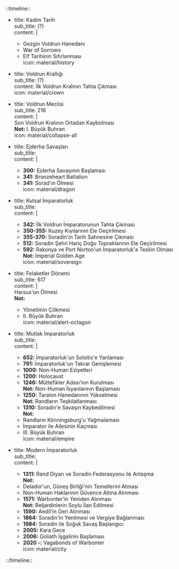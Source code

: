::timeline::  

- title: Kadim Tarih  
  sub_title: (?)  
  content: |  
    - Gezgin Voldrun Hanedanı  
    - War of Sorrows  
    - Elf Tarihinin Sıfırlanması  
  icon: material/history  

- title: Voldrun Krallığı  
  sub_title: (?)  
  content: İlk Voldrun Kralının Tahta Çıkması  
  icon: material/crown  

- title: Voldrun Meclisi  
  sub_title: 216  
  content: |  
    Son Voldrun Kralının Ortadan Kaybolması  
    **Not:** I. Büyük Buhran  
  icon: material/collapse-all  

- title: Ejderha Savaşları  
  sub_title:  
  content: |  
    - **300:** Ejderha Savaşının Başlaması  
    - **341:** Bronzeheart Battalion  
    - **341:** Sorad'ın Ölmesi  
  icon: material/dragon  

- title: Kutsal İmparatorluk  
  sub_title:  
  content: |  
    - **342:** İlk Voldrun İmparatorunun Tahta Çıkması  
    - **350-355:** Kuzey Kıyılarının Ele Geçirilmesi  
    - **355-370:** Soradin'in Tarih Sahnesine Çıkması  
    - **512:** Soradin Şehri Hariç Doğu Topraklarının Ele Geçirilmesi  
    - **592:** Rakonya ve Port Norton'un İmparatorluk'a Teslim Olması  
    **Not:** Imperial Golden Age  
  icon: material/sovereign  

- title: Felaketler Dönemi  
  sub_title: 617  
  content: |  
    Harsus'un Ölmesi  
    **Not:**  
    - Yönetimin Çökmesi  
    - II. Büyük Buhran  
  icon: material/alert-octagon  

- title: Mutlak İmparatorluk  
  sub_title:  
  content: |  
    - **652:** İmparatorluk'un Solsitis'e Yanlaması  
    - **791:** İmparatorluk'un Tekrar Genişlemesi  
    - **1000:** Non-Human Eziyetleri  
    - **1200:** Holocaust  
    - **1246:** Müttefikler Adası'nın Kurulması  
    **Not:** Non-Human İsyanlarının Başlaması  
    - **1250:** Taralon Hanedanının Yükselmesi  
    **Not:** Randların Teşkilatlanması  
    - **1310:** Soradin'e Savaşın Kaybedilmesi  
    **Not:**  
    - Randların Könningsburg'u Yağmalaması  
    - İmparator ile Ailesinin Kaçması  
    - III. Büyük Buhran  
  icon: material/empire  

- title: Modern İmparatorluk  
  sub_title:  
  content: |  
    - **1311:** Rand Diyarı ve Soradin Federasyonu ile Anlaşma  
    **Not:**  
    - Delador'un, Güneş Birliği'nin Temellerini Atması  
    - Non-Human Haklarının Güvence Altına Alınması  
    - **1571:** Warbonter'in Yeniden Alınması  
    **Not:** Beljardinlerin Soylu İlan Edilmesi  
    - **1590:** Aedil'in Geri Alınması  
    - **1864:** Soradin'in Yenilmesi ve Vergiye Bağlanması  
    - **1984:** Soradin ile Soğuk Savaş Başlangıcı  
    - **2005:** Kara Gece  
    - **2006:** Goliath İşgalinin Başlaması  
    - **2020 -:** Vagabonds of Warbonter  
  icon: material/city  
  
::/timeline::